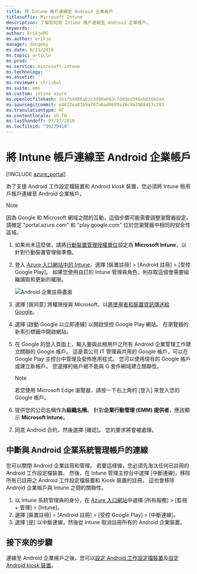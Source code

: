 ```yaml
---
title: 將 Intune 帳戶連線至 Android 企業帳戶
titlesuffix: Microsoft Intune
description: 了解如何將 Intune 帳戶連線至 Android 企業帳戶。
keywords: ''
author: ErikjeMS
ms.author: erikje
manager: dougeby
ms.date: 6/21/2018
ms.topic: article
ms.prod: ''
ms.service: microsoft-intune
ms.technology: ''
ms.assetid: ''
ms.reviewer: chrisbal
ms.suite: ems
ms.custom: intune-azure
ms.openlocfilehash: 1b1f54486ab2c3d98e663cfddded346eb61662ae
ms.sourcegitcommit: e4832ea81b9a707a6ad0699a18c8b3988413c283
ms.translationtype: HT
ms.contentlocale: zh-TW
ms.lasthandoff: 07/27/2018
ms.locfileid: "39279418"
---
```

# <a name="connect-your-intune-account-to-your-android-enterprise-account"></a>將 Intune 帳戶連線至 Android 企業帳戶

[!INCLUDE [azure_portal](./includes/azure_portal.md)]

為了支援 Android 工作設定檔裝置和 Android kiosk 裝置，您必須將 Intune 租用戶帳戶連線至 Android 企業帳戶。 

> [!NOTE]
> 因為 Google 和 Microsoft 網域之間的互動，這個步驟可能需要調整瀏覽器設定。  請確定 "portal.azure.com" 和 "play.google.com" 位於您瀏覽器中相同的安全性區域。

1. 如果尚未這麼做，請將[行動裝置管理授權單位](mdm-authority-set.md)設定為 **Microsoft Intune**，以針對行動裝置管理做準備。
2. 登入 [Azure 入口網站中的 Intune](https://aka.ms/intuneportal)，選擇 [裝置註冊] > [Android 註冊] > [受控 Google Play]。  如果您使用自訂的 Intune 管理員角色，則存取這個會需要組織讀取和更新的權限。
   
   ![Android 企業註冊畫面](./media/android-work-bind.png)

3. 選擇 [我同意] 將權限授與 Microsoft，以[將使用者和裝置資訊傳送給 Google](data-intune-sends-to-google.md)。 
   
4. 選擇 [啟動 Google 以立即連線] 以開啟受控 Google Play 網站。 在瀏覽器的新索引標籤中開啟網站。
  
5. 在 Google 的登入頁面上，輸入要與此租用戶之所有 Android 企業管理工作建立關聯的 Google 帳戶。 這是貴公司 IT 管理員共用的 Google 帳戶，可以在 Google Play 主控台中管理及發佈應用程式。 您可以使用現有的 Google 帳戶或建立新帳戶。 您選擇的帳戶絕不能與 G 套件網域建立關聯性。
    
    > [!Note]
    > 若您使用 Microsoft Edge 瀏覽器，請按一下右上角的 [登入] 來登入您的 Google 帳戶。

6. 提供您的公司名稱作為**組織名稱**。 針對**企業行動管理 (EMM) 提供者**，應該顯示 **Microsoft Intune**。

7. 同意 Android 合約，然後選擇 [確認]。 您的要求將會被處理。

## <a name="disconnect-your-android-enterprise-administrative-account"></a>中斷與 Android 企業系統管理帳戶的連線

您可以關閉 Android 企業註冊和管理。 若要這樣做，您必須先淘汰任何已註冊的 Android 工作設定檔裝置。 然後，在 Intune 管理主控台中選擇 [中斷連線]，移除所有已註冊之 Android 工作設定檔裝置和 Kiosk 裝置的註冊。 這也會移除 Android 企業帳戶與 Intune 之間的關聯性。

1. 以 Intune 系統管理員的身分，在 [Azure 入口網站](https://portal.azure.com)中選擇 [所有服務] > [監視 + 管理] > [Intune]。
2. 選擇 [裝置註冊] > [Android 註冊] > [受控 Google Play] > [中斷連線]。
3. 選擇 [是] 以中斷連線，然後從 Intune 取消註冊所有的 Android 企業裝置。

## <a name="next-steps"></a>接下來的步驟

連線至 Android 企業帳戶之後，您可以[設定 Android 工作設定檔裝置](android-work-profile-enroll.md)及[設定 Android kiosk 裝置](android-kiosk-enroll.md)。
